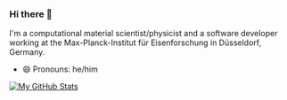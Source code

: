 ### Hi there 👋

I'm a computational material scientist/physicist and a software developer working at the Max-Planck-Institut für Eisenforschung in Düsseldorf, Germany.

- 😄 Pronouns: he/him

[![My GitHub Stats](https://github-readme-stats.vercel.app/api/?username=sudarsan-surendralal&count_private=true&theme=tokyonight&showicons=true)]()

<!--[![My GitHub Language Stats](https://github-readme-stats.vercel.app/api/top-langs/?username=sudarsan-surendralal&langs_count=5&theme=tokyonight)]()-->


<!--
**sudarsan-surendralal/sudarsan-surendralal** is a ✨ _special_ ✨ repository because its `README.md` (this file) appears on your GitHub profile.

Here are some ideas to get you started:

- 🔭 I’m currently working on ...
- 🌱 I’m currently learning ...
- 👯 I’m looking to collaborate on ...
- 🤔 I’m looking for help with ...
- 💬 Ask me about ...
- 📫 How to reach me: ...
- 😄 Pronouns: ...
- ⚡ Fun fact: ...
-->
